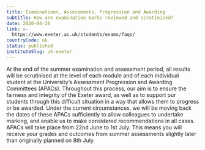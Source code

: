 ```yaml
---
title: Examinations, Assessments, Progression and Awarding
subtitle: How are examination marks reviewed and scrutinised?
date: 2020-04-30
link: >-
  https://www.exeter.ac.uk/students/exams/faqs/
countryCode: uk
status: published
instituteSlug: uk-exeter
---
```

At the end of the summer examination and assessment period, all results will be scrutinised at the level of each module and of each individual student at the University’s Assessment Progression and Awarding Committees (APACs). Throughout this process, our aim is to ensure the fairness and integrity of the Exeter award, as well as to support our students through this difficult situation in a way that allows them to progress or be awarded. Under the current circumstances, we will be moving back the dates of these APACs sufficiently to allow colleagues to undertake marking, and enable us to make considered recommendations in all cases. APACs will take place from 22nd June to 1st July. This means you will receive your grades and outcomes from summer assessments slightly later than originally planned on 8th July.
